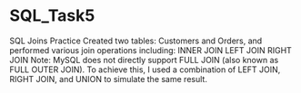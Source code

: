 # SQL_Task5
SQL Joins Practice
Created two tables: Customers and Orders, and performed various join operations including:
INNER JOIN
LEFT JOIN
RIGHT JOIN
Note: MySQL does not directly support FULL JOIN (also known as FULL OUTER JOIN). To achieve this, I used a combination of LEFT JOIN, RIGHT JOIN, and UNION to simulate the same result.
